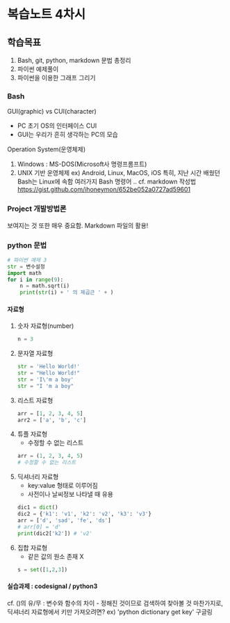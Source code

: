 복습노트 4차시
=================

## 학습목표

1. Bash, git, python, markdown 문법 총정리
2. 파이썬 예제풀이
3. 파이썬을 이용한 그래프 그리기

### Bash

GUI(graphic) vs CUI(character)
- PC 초기 OS의 인터페이스 CUI
- GUI는 우리가 흔히 생각하는 PC의 모습

Operation System(운영체제)
1) Windows : MS-DOS(Microsoft사 명령프롬프트)
2) UNIX 기반 운영체제 
   ex) Android, Linux, MacOS, iOS
    특히, 지난 시간 배웠던 Bash는 Linux에 속함
        여러가지 Bash 명령어 ..
cf. markdown 작성법
https://gist.github.com/ihoneymon/652be052a0727ad59601

### Project 개발방법론

보여지는 것 또한 매우 중요함.
Markdown 파일의 활용!

### python 문법

```python 
# 파이썬 예제 3
str = 변수설정
import math
for i in range(9):
    n = math.sqrt(i)
    print(str(i) + ' 의 제곱근 ' + )
```

#### 자료형
1. 숫자 자료형(number)
   ```python
   n = 3
   ```
2. 문자열 자료형
   ```python
   str = 'Hello World!'
   str = "Hello World!"
   str = 'I\'m a boy'
   str = "I 'm a boy"
   ```
3. 리스트 자료형
   ```python
   arr = [1, 2, 3, 4, 5]
   arr2 = ['a', 'b', 'c']
4. 튜플 자료형
    - 수정할 수 없는 리스트
    ```python
    arr = (1, 2, 3, 4, 5)
    # 수정할 수 없는 리스트
    ```
5. 딕셔너리 자료형
    - key:value 형태로 이루어짐
    - 사전이나 날씨정보 나타낼 때 유용
    ```python
    dic1 = dict()
    dic2 = {'k1': 'v1', 'k2': 'v2', 'k3': 'v3'}
    arr = ['d', 'sad', 'fe', 'ds']
    # arr[0] = 'd'
    print(dic2['k2']) # 'v2'
    ```
6. 집합 자료형
    - 같은 값의 원소 존재 X
    ```python
    s = set([1,2,3])
    ```

#### 실습과제 : codesignal / python3

cf. ()의 유/무 : 변수와 함수의 차이 - 정해진 것이므로 검색하여 찾아볼 것
마찬가지로, 딕셔너리 자료형에서 키만 가져오려면?
    ex) 'python dictionary get key' 구글링
